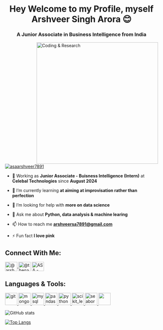 <h1 align="center">Hey Welcome to my Profile, myself Arshveer Singh Arora 😊</h1>
<h3 align="center">A Junior Associate in  Business Intelligence from India</h3>

<img align="right" alt="Coding & Research" width="400" img src="https://cdn.dribbble.com/users/8619169/screenshots/16116886/data_inform_illustration_animation.gif">

<p align="left"> <a href="https://twitter.com/asaarshveer7891" target="blank"><img src="https://img.shields.io/twitter/follow/asaarshveer7891?logo=twitter&style=for-the-badge" alt="asaarshveer7891" /></a> </p>

- 🏢 Working as **Junior Associate - Buisness Intelligence (Intern)** at **Celebal Technologies** since **August 2024**

- 🌱 I’m currently learning **at aiming at improvisation rather than perfection**

- 🤝 I’m looking for help with **more on data science**

- 💬 Ask me about **Python, data analysis & machine learing**

- 📫 How to reach me **arshveersa7891@gmail.com**

- ⚡ Fun fact **I love pink**

## Connect With Me:
<p align="left">
<a href="https://www.linkedin.com/in/arshveer-singh-arora-9b4a24222/" target="blank"><img align="center" src="https://raw.githubusercontent.com/rahuldkjain/github-profile-readme-generator/master/src/images/icons/Social/linked-in-alt.svg" alt="@arshveersingharora" height="30" width="40" /> </a>
<a href="https://www.instagram.com/thenameisasa/" target="blank"><img align="center" src="https://raw.githubusercontent.com/rahuldkjain/github-profile-readme-generator/master/src/images/icons/Social/instagram.svg" alt="@thenameisasa" height="30" width="40" /></a>
<a href="https://www.youtube.com/channel/UCHB2yIVWDMThfFgf5yyfb5w" target="blank"><img align="center" src="https://raw.githubusercontent.com/rahuldkjain/github-profile-readme-generator/master/src/images/icons/Social/youtube.svg" alt="ASA - Arshveer Singh Arora" height="30" width="40" /></a>
</p>

## Languages & Tools:
<p align="left"> 
  
<a href="https://git-scm.com/" target="_blank" rel="noreferrer"> <img src="https://static.vecteezy.com/system/resources/previews/016/833/872/original/github-logo-git-hub-icon-on-white-background-free-vector.jpg" alt="git" width="40" height="40"/> </a> <a href="https://www.mongodb.com/" target="_blank" rel="noreferrer"> <img src="https://www.heise.de/download/media/mongodb-82926/mongodb-logo_1-1-30.png" alt="mongodb" width="40" height="40"/> </a> <a href="https://www.mysql.com/" target="_blank" rel="noreferrer"> <img src="https://onecompiler.com/images/logos/mysql-small.png" alt="mysql" width="40" height="40"/> </a> <a href="https://pandas.pydata.org/" target="_blank" rel="noreferrer"> <img src="https://img.icons8.com/?size=96&id=xSkewUSqtErH&format=png" alt="pandas" width="40" height="40"/> </a> <a href="https://www.python.org" target="_blank" rel="noreferrer"> <img src="https://www.kindpng.com/picc/m/0-2520_python-programming-language-logo-png-transparent-png.png" alt="python" width="40" height="40"/> </a> <a href="https://scikit-learn.org/" target="_blank" rel="noreferrer"> <img src="https://vectorseek.com/wp-content/uploads/2023/02/Scikit-learn-Logo-Vector.jpg" alt="scikit_learn" width="40" height="40"/> </a> <a href="https://seaborn.pydata.org/" target="_blank" rel="noreferrer"> <img src="https://th.bing.com/th/id/OIP.23y8YxOIXXLSWPs1-EDoNQAAAA?w=419&h=412&rs=1&pid=ImgDetMain" alt="seaborn" width="40" height="40"/> </a>
<a href="https://www.tableau.com/" target="_blank" rel="noreferrer"><img src="https://analyticstraininghub.com/wp-content/uploads/2020/10/icon-tableau.png" width="40" height="40"/> </a>

</p>

![GitHub stats](https://github-readme-stats.vercel.app/api?username=ArshveerSinghArora&show_icons=true) 

[![Top Langs](https://github-readme-stats.vercel.app/api/top-langs/?username=ArshveerSinghArora)](https://github.com/anuraghazra/github-readme-stats)
